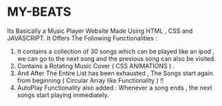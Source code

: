 # MY-BEATS
Its Basically a Music Player Website Made Using HTML , CSS and JAVASCRIPT. It Offers The Following Functionalities :
1) It contains a collection of 30 songs which can be played like an ipod , we can go to the next song and the previous song can also be visited.
2) Contains a Rotating Music Cover ( CSS ANIMATIONS ) .
3) And After The Entire List has been exhausted , The Songs start again from beginning ( Circular Array like Functionality ) !!
4) AutoPlay Functionality also added : Whenever a song ends , the next songs start playing immediately.
